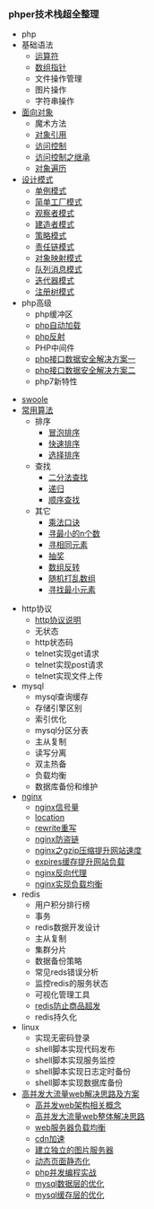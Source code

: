 ### phper技术栈超全整理
- php
 - 基础语法
   * [运算符](grammar.md#运算符) 
   * [数组指针](grammar.md#数组指针)
   * 文件操作管理
   * 图片操作
   * 字符串操作
 - [面向对象](oop.md)
   - 魔术方法 
   - [对象引用](oop.md#对象引用)
   - [访问控制](oop.md#访问控制private)
   - [访问控制之继承](oop.md#访问控制之继承)
   - [对象遍历](oop.md#对象遍历)
 - [设计模式](designPatterns.md)
   - [单例模式](designPatterns.md#单例模式)
   - [简单工厂模式](designPatterns.md#简单工厂模式)
   - [观察者模式](designPatterns.md#观察者模式)
   - [建造者模式](designPatterns.md#建造者模式)
   - [策略模式](designPatterns.md#策略模式)
   - [责任链模式](designPatterns.md#责任链模式)
   - [对象映射模式](designPatterns.md#对象映射模式)
   - [队列消息模式](designPatterns.md#队列消息模式)
   - [迭代器模式](designPatterns.md#迭代器模式)
   - [注册树模式](designPatterns.md#注册树模式)
- php高级
  * php缓冲区
  * [php自动加载](high-php.md#php自动加载)
  * [php反射](high-php.md#php反射)
  * PHP中间件
  * [php接口数据安全解决方案一](high-php.md#php接口数据安全解决方案一)
  * [php接口数据安全解决方案二](high-php.md#php接口数据安全解决方案二)
  * php7新特性
* [swoole](https://github.com/lisiqiong/swoole-demo)
* [常用算法](arithmetic.md)
  + 排序
    + [冒泡排序](arithmetic.md#冒泡排序)
    + [快速排序](arithmetic.md#快速排序)
    + [选择排序](arithmetic.md#选择排序)
  + 查找
    + [二分法查找](arithmetic.md#二分法查找)
    + [递归](arithmetic.md#递归)
    + [顺序查找](arithmetic.md#顺序查找)
  + 其它
    + [乘法口诀](arithmetic.md#乘法口诀)
    + [寻最小的n个数](arithmetic.md#寻最小的n个数)
    + [寻相同元素](arithmetic.md#寻相同元素)
    + [抽奖](arithmetic.md#抽奖)
    + [数组反转](arithmetic.md#数组反转)
    + [随机打乱数组](arithmetic.md#随机打乱数组)
    + [寻找最小元素](arithmetic.md#寻找最小元素)
- http协议
  * [http协议说明](http.md#http协议说明)
  * 无状态
  * http状态码
  * telnet实现get请求
  * telnet实现post请求
  * telnet实现文件上传
- mysql
  + mysql查询缓存
  + 存储引擎区别
  + 索引优化
  + mysql分区分表
  + 主从复制
  + 读写分离
  + 双主热备
  + 负载均衡
  + 数据库备份和维护
- [nginx](nginx.md)
  - [nginx信号量](nginx.md#nginx信号量)
  - [location](nginx.md#location)
  - [rewrite重写](nginx.md#rewrite重写)
  - [nginx防盗链](nginx.md#nginx防盗链)
  - [nginx之gzip压缩提升网站速度](nginx.md#nginx之gzip压缩提升网站速度)
  - [expires缓存提升网站负载](nginx.md#expires缓存提升网站负载)
  - [nginx反向代理](nginx.md#nginx反向代理)
  - [nginx实现负载均衡](nginx.md#nginx实现负载均衡)
- redis
  - 用户积分排行榜
  - 事务
  - redis数据开发设计
  - 主从复制
  - 集群分片
  - 数据备份策略
  - 常见reds错误分析
  - 监控redis的服务状态
  - 可视化管理工具
  - [redis防止商品超发](redis.md#redis防止商品超发) 
  - redis持久化
- linux
  * 实现无密码登录
  * shell脚本实现代码发布
  * shell脚本实现服务监控
  * shell脚本实现日志定时备份
  * shell脚本实现数据库备份
- [高并发大流量web解决思路及方案](senior.md)
   + [高并发web架构相关概念](senior.md#高并发web架构相关概念)
   + [高并发大流量web整体解决思路](senior.md#高并发大流量web整体解决思路)
   + [web服务器负载均衡](senior.md#web服务器负载均衡)
   + [cdn加速](senior.md#cdn加速)
   + [建立独立的图片服务器](senior.md#建立独立的图片服务器)
   + [动态页面静态化](senior.md#动态页面静态化)
   + [php并发编程实战](senior.md#php并发编程实战)
   + [mysql数据层的优化](senior.md#mysql数据层的优化)
   + [mysql缓存层的优化](senior.md#mysql缓存层的优化)

